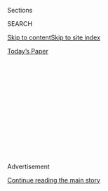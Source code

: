 <div id="app">

<div>

<div>

<div>

<div class="NYTAppHideMasthead css-1q2w90k e1suatyy0">

<div class="section css-ui9rw0 e1suatyy2">

<div class="css-eph4ug er09x8g0">

<div class="css-6n7j50">

</div>

<span class="css-1dv1kvn">Sections</span>

<div class="css-10488qs">

<span class="css-1dv1kvn">SEARCH</span>

</div>

[Skip to content](#site-content)[Skip to site
index](#site-index)

</div>

<div class="css-10698na e1huz5gh0">

</div>

</div>

<div id="masthead-bar-one" class="section hasLinks css-15hmgas e1csuq9d3">

<div class="css-uqyvli e1csuq9d0">

</div>

<div class="css-1uqjmks e1csuq9d1">

</div>

<div class="css-9e9ivx">

[](https://myaccount.nytimes3xbfgragh.onion/auth/login?response_type=cookie&client_id=vi)

</div>

<div class="css-1bvtpon e1csuq9d2">

[Today’s
Paper](https://www.nytimes3xbfgragh.onion/section/todayspaper)

</div>

</div>

</div>

</div>

<div data-aria-hidden="false">

<div id="site-content" data-role="main">

<div>

<div class="css-1aor85t" style="opacity:0.000000001;z-index:-1;visibility:hidden">

<div class="css-1hqnpie">

<div class="css-epjblv">

<span class="css-17xtcya"><span>Archives</span></span><span class="css-x15j1o">|</span><span class="css-fwqvlz">Three
Mile Island: Notes From a
Nightmare</span>

</div>

<div class="css-k008qs">

<div class="css-1iwv8en">

<span class="css-18z7m18"></span>

<div>

</div>

</div>

<span class="css-1n6z4y">https://nyti.ms/1Ha6a3R</span>

<div class="css-1705lsu">

<div class="css-4xjgmj">

<div class="css-4skfbu" data-role="toolbar" data-aria-label="Social Media Share buttons, Save button, and Comments Panel with current comment count" data-testid="share-tools">

  - 
  - 
  - 
  - 
    
    <div class="css-6n7j50">
    
    </div>

  - 

</div>

</div>

</div>

</div>

</div>

</div>

<div id="NYT_TOP_BANNER_REGION" class="css-13pd83m">

</div>

<div id="top-wrapper" class="css-1sy8kpn">

<div id="top-slug" class="css-l9onyx">

Advertisement

</div>

[Continue reading the main
story](#after-top)

<div class="ad top-wrapper" style="text-align:center;height:100%;display:block;min-height:250px">

<div id="top" class="place-ad" data-position="top" data-size-key="top">

</div>

</div>

<div id="after-top">

</div>

</div>

<div id="sponsor-wrapper" class="css-1hyfx7x">

<div id="sponsor-slug" class="css-19vbshk">

Supported by

</div>

[Continue reading the main
story](#after-sponsor)

<div id="sponsor" class="ad sponsor-wrapper" style="text-align:center;height:100%;display:block">

</div>

<div id="after-sponsor">

</div>

</div>

<div class="css-1vkm6nb ehdk2mb0">

# Three Mile Island: Notes From a Nightmare

</div>

<div class="css-xt80pu e12qa4dv0">

<div class="css-18e8msd">

<div class="css-vp77d3 epjyd6m0">

<div class="css-1baulvz">

<span class="css-1baulvz" itemprop="author">By B. Drummond Ayres
Jr.;Special to The New York Times</span>

</div>

</div>

  - April 16,
    1979

  - 
    
    <div class="css-4xjgmj">
    
    <div class="css-d8bdto" data-role="toolbar" data-aria-label="Social Media Share buttons, Save button, and Comments Panel with current comment count" data-testid="share-tools">
    
      - 
      - 
      - 
      - 
        
        <div class="css-6n7j50">
        
        </div>
    
      - 
    
    </div>
    
    </div>

</div>

</div>

<div class="section meteredContent css-1r7ky0e" name="articleBody" itemprop="articleBody">

<div class="css-j3uhc5">

<div class="css-1ve50l5">

<div class="css-1si6tjw">

<div class="css-p5jc4e">

![<span class="css-cnj6d5 e1z0qqy90" itemprop="copyrightHolder"><span class="css-1ly73wi e1tej78p0">Credit...</span><span><span>The
New York Times
Archives</span></span></span>](https://s1.graylady3jvrrxbe.onion/timesmachine/pages/1/1979/04/16/112104648_360W.png?quality=75&auto=webp&disable=upscale)

</div>

<div class="css-1s1pakw">

<div class="css-udpjq9">

See the article in its original context from  
April 16, 1979, <span>Section A,</span> Page
1<span class="css-iry6ay"></span>[Buy
Reprints](https://store.nytimes3xbfgragh.onion/collections/new-york-times-page-reprints?utm_source=nytimes&utm_medium=article-page&utm_campaign=reprints)

</div>

<div class="css-1nq039c">

[View on
timesmachine](http://timesmachine.nytimes3xbfgragh.onion/timesmachine/1979/04/16/112104648.html)

</div>

<div class="css-1gus26i">

TimesMachine is an exclusive benefit for home delivery and digital
subscribers.

</div>

</div>

</div>

<div class="css-1mweozg">

<div class="css-14uxcda">

About the Archive

</div>

<div class="css-6hi8ev">

This is a digitized version of an article from The Times’s print
archive, before the start of online publication in 1996. To preserve
these articles as they originally appeared, The Times does not alter,
edit or update them.

</div>

<div class="css-6hi8ev">

Occasionally the digitization process introduces transcription errors or
other problems; we are continuing to work to improve these archived
versions.

</div>

</div>

</div>

</div>

<div class="css-1fanzo5 StoryBodyCompanionColumn">

<div class="css-53u6y8">

MIDDLETOWN, Pa. — The people living near the 372‐foot‐tall cooling
towers of, the nuclear‐powered electric plant on Three Mile Island had
learned to coexist with the raucous sound of venting steam.

So. when yet another burst let go at 3:53 A.M. on Wednesday. March 28,
1979, the few who were awakened rolled over grumpily and went back to
sleep.

Earl Showalter. a 28‐year‐old engineer who was due for work at the
billion‐dollar plant at 8 A.M., only ??sed once or twice in his sleep.
His wife, Sue, reached over and give him a reassuring pat. “It's
nothing,” she whispered into the darkness.

Sue Showalter was wrong. The worst accident in the quarter‐century
history of this country's nuclear power program was beginning to unfold
out on Three Mile Island.

</div>

</div>

<div class="css-1fanzo5 StoryBodyCompanionColumn">

<div class="css-53u6y8">

It was an accident destined to threaten not only the lives of thousands,
born and unborn, but also the future of nuclear power itself — an
accident that would generate a week of doomsday fear, panicky flight,
conflicting statements, noisy demonstrations and intense confusion.

Because of a complex series of human and mechanical errors, signaled by
that harmless blast of steam, a reactor at the Metropolitan Edison
Company plant in the middle of the Susquehanna River began to tear
itself apart., loosing small whiffs of radioactivity into the predawn
drill of central Pennsylvania.

The reactor's cooling system had mal- functioned — a valve inexplicably
had failed — and the reactor's nuclear core was rapidly overheating,
raising the possibility of a “meltdown” sequence in which the core would
get so hot it would sear its way out of its thick steel‐and‐concrete
cocoon, drop to the open ground and begin to spew radiation wildly.

Warning Klaxon Sounds

In the plant's control room, an outerspace conglomeration of dials,
lights and switches, a warning Klaxon sounded. Some of the 1,200 lights
on the horseshoeshaped control panel began to blink an ominous red.

But there was no panic. The four “Met Ed” operators on duty in the room
had confronted a number of reactor problems and breakdowns in the three
months since the big plant opened. Things had always worked out in the
end, just as they did in “The China Syndrome,” the reactor‐gone‐wild
thriller film that was playing at area movie theaters.

</div>

</div>

<div class="css-1fanzo5 StoryBodyCompanionColumn">

<div class="css-53u6y8">

But suddenly the plant's computer began tapping out line after line of
question marks. Something was happening that its programmers had never
anticipated.

Seven days were to pass before an emergency assembly of the country's
best nuclear scientists could find an answer to those question marks.
Then the red lights blinked off. Other question marks remain.

For all the fear, no one was seriously hurt. A few plant workers
absorbed unusually high doses of radiation, but most experts do not
think they are in any short‐ or long‐term danger. As for the plant's
neighbors, several experts calculated that they absorbed more harmful
radiation after the last Chinese nuclear bomb test than during the
accident at Three Mile Island. Other health experts spedulated that the
psychological trauma of the crisis would cause more health problems in
the long run than radiation.

Inquiries Are Beginning

That is not the end of Three Mile Island's nuclear nightmare. Now that
meltdown is no longer a threat, nuclear experts, congressional
investigators and a special Presidential panel have ahead of them the
difficult and politically touchy task of finding out precisely what
happened and why, and what lessons can be drawn from it all.

Already they are formulating recommendations and fixing blame, some of
it on machines, some of it on men, some of it on big business and some
on government regulators. They are asking questions as sensitive as they
are complex:

Was the plant properly designed and constructed? Was it rushed to
completion so that the operator could achieve several major tax breaks?
Were its technicians sufficiently trained?

Did Federal regulators license the plant without regard to problems
already manifesting themselves? Did they respond quickly enough to news
of the accident? Are Federal nuclear regulations strict enough?

Will the plant or its customers or its insurance companies pick up the
multimillion‐dollar cost of the accident?

</div>

</div>

<div class="css-1fanzo5 StoryBodyCompanionColumn">

<div class="css-53u6y8">

While the search goes on for answers to these and other questions, out
on the island the reactor is being coaxed with painstaking care toward a
“cold shutdown” and the costly, exceedingly complicated clean‐up is
beginning. It is a job that could last for many months, possibly for
years, because pockets of isolated radiation, so “hot” that a 30‐second
exposure to any one of them would be fatal, are stigmata of the
reactor's malfunction that morning almost three weeks ago. ating fluid
and pressure levels in the reactor into some sort of balance. There is
never any danger that the reactor might explode like a nuclear bomb —
the design is far different — but there is danger that some of the gases
being formed might blow up. And, in fact, there is minor internal
explosion at one point.

At times, the control room operators are forced to wear special masks
and protective clothing because of the radiation. Volunteers dart into
especially “hot” areas to adjust valves and draw coolant samples. A
half‐dozen or so receive radiation doses close to the permissible
limit. “Somebody has to do it,” says Edward Houser, a chemistry foreman.

The struggle with the pumps and valves lasts well Into the night, even
though at 11 A.M. a Met Ed spokesman announces confidently that there is
no danger of a meltdown and even though at 2 P.M., Jack Herbein, a Met
Ed vice president, says, “I wouldn't call it a very serious accident at
this point.”

In midafternoon, Met Ed officials brief Lieut. Gov. William Scranton 3d.
They insist there is no danger of a meltdown but they acknowledge that
analysis of coolant samples indicate there has been some damage to the
fuel core. And they warn that more radiation might escape.

Mr. Scranton, deeply disturbed, issues a statement: “The situation is
more complex than the company first led us to believe. Metropolitan
Edison has given you and us conflicting information.”

A few families flee, heading. for the homes of relatives and friends who
live well away from Three Mile Island and the invisible, odorless,
tasteless fallout that has now been detected up to 16 miles away.

The Nuclear Regulatory Commission officials who arrived at the plant at
midmorning are having trouble getting the full story on the accident.
For one thing, radiation levels have climbed off the scale in certain
parts of the reactor. Nevertheless, by suppertime the N.R.C. men figure
that the worst might be over, since some of the pumps and valves have
begun to work again. Asked at a 10 P.M. news conference whether the
reactor is under control, Charles Gallina, an N.R.C. investigator,
replies:

“The reactor is stable. They are now bringing it down to a cold shutdown
condition. It is in a safe condition.”

</div>

</div>

<div class="css-1fanzo5 StoryBodyCompanionColumn">

<div class="css-53u6y8">

Charles Gallina, it will turn out, premature in his analysis.

3:53 A.M., Wednesday, March 28

The accident begins as the valve fails and safety devices stop the
electricitygenerating turbine, venting the harmless steam that drives it
and awakening Sue Showalter. Seven seconds later the heatproducing chain
reaction in the Three Mile Island reactor is automatically halted by
control rods that drop into the uranium core.

The failure of the valve has blocked one of the cooling systems that are
needed to keep the core from overheating, even when the control rods are
down. Emergency pumps should cut in, bypassing the valve. But they do
not because several weeks earlier someone closed their flow vents, a
direct violation of safety regulations.

A pressure valve atop the 50‐foot‐tall reactor opens to offset the
abnormal temperatures that quickly rise in the core before the chain
reaction can be stopped. But then that valve fails to close. Thousands
of gallons of water, the reactor's vital coolant fluid, begin to escape,
mostly as steam. The core temperatures shoot even higher. At some point,
portions of the fuel rods are exposed — the first step of a meltdown.

Special pumps spurt in more coolant. But the open valve offsets their
efforts. Worse, in the control room a gauge indicates that the valve has
closed and the coolant has been replaced. The Met Ed operators relax a
bit and begin cutting off the special pumps.

Fuel Rods Severely Damaged

inside the reactor, the fuel rods crack and bend severely as the heat
builds higher and higher. It is 3:59 A.M. The unthinkable is beginning
to happen in the bowels of one of this country's 72 nuclear reactors and
no one realizes it.

However, a few minutes later the control panel begins to indicate that
all is not well in the reactor. The special pumps are restarted, only to
be turned off once more as gauges again indicate a closed valve and
complete coolant replacement. The heat rises again; the fuel rods start
to deteriorate anew.

At 6:10 A.M., with dawn breaking over Three Mile Island, one of the four
control room operators discovers the stuck valve. It is forced shut. A
major problem has been solved.

</div>

</div>

<div class="css-1fanzo5 StoryBodyCompanionColumn">

<div class="css-53u6y8">

But there is a new crisis.

The water that has been spurting out of the stuck valve overflows a
holding tank and spills onto the floor of the circular concrete building
that houses the reactor. It is highly radioactive. But since the
building, whose walls are four feet thick, is sealed, none of the
radioactivity escapes.

A sump pump cuts in, only minutes after the beginning of the accident.
It sucks up the spilled water, now several feet deep, and shunts it out
to a sealed container in another building. But that container overflows.
As the fluid hits the floor of the second building, where it was never
intended to be, radioactive gases well up. The air‐conditioning system
kicks them out into the fresh spring air of the Susquehanna Valley. This
is a development the plant's designers never foresaw.

The gases do not contain fatal doses of radiation. Bart any radiation is
dangerous and now a light breeze is beginning to scatter the fallout
beyond the island.

Until this point, very few people outside the control room know of the
accident. A few Met Ed scientists, techicians and executives have been
hastily summoned by the worried plant operators. Met Ed's 350,000
customers know nothing because when the electric generator shut down,
other electric plants instantly increased output and picked up the
slack.

But now, around 7 A.M., with the radiation wafting toward the nearby
riverside villages of Goldsboro and Royalton, as well as the city of
Middletown, Met Ed officials begin calling civil defense authorities in
surrounding counties and at the capital in Harrisburg, 10 miles up the
Susquehanna. The Federal Nuclear Regulatory Commission is also notified.

Some radiation monitors are already showing readings of 20 millirems an
hour on the island and 7 millirems several miles away. (The average
American absorbs anywhere from 100 to 200 millirems of radiation
annually, some from the sun and various electrical devices, some from
medical X‐rays. A chest X‐ray produces about a 30‐millirem exposure.)

The Met Ed plant officials provide few details as they make their calls.
They say there has been an “incident” and small amounts of radiation
have escaped.

</div>

</div>

<div class="css-1fanzo5 StoryBodyCompanionColumn">

<div class="css-53u6y8">

Whether the officials are attempting at this point to put an optimistic
face on the accident or whether they are simply telling all they know is
to become a matter of considerable dispute. In coming days, the company
will release few details of the early hours of the crisis. Whatever the
case — and investigators are to try to get to the bottom of it —
Pennsylvania's civil defense authorities conclude for the moment that
they have not been given enough information to warrant an immediate
evacuation order.

The Governor, Dick Thornburgh, is informed of the accident at 7:50 A.M.
“I can't make much sense out of what Met Ed is reporting,” he tells
aides. “You can't make decisions about people's lives without solid
facts. See if we can't get more information.”

Evacuation Plans Begin

The aides try in vain. In the interim, civil defense officials begin, as
best they can, to work up evacuation plans for the million or so people
living within a 20mile radius of Three Mile Island. Tentatively, they
decide to rely on interstate routes, blocking off incoming lanes and
feeding evacuees out to distant shopping malls, armories and sports
arenas.

There is not a great deal of confidence in the plans. A single wreck can
seal off an escape route. The civil defense officials are dealing with
an emergency that most never contemplated.

Shortly before 9 A.M., the Nuclear Regulatory Commission dispatches a
dozen of its inspectors and technicians to Three Mile Island and, at the
same time, notifies the White House of the crisis there. President
Carter, who worked on nuclear reactors while in the Navy, including a
damaged reactor, instructs his aides to watch the situation.

At 9 A.M. the rest of the world learns of the crisis. Wire service
reporters making routine morning checks with police agencies are told of
the Met Ed emergency calls. Their initial dispatches reflect the Met Ed
report and set off no panic. In one, a state trooper says, “They say
there's no radiation leak. Whatever it is, it's contained.”

But it is not contained. Radioactive gases continue to seep from the
plant's ventilation system. Inside the control room, Met Ed scientists
and technicians are struggling with pumps and valves in a desperate
effort to bring wildly fluctu-

</div>

</div>

<div class="css-1fanzo5 StoryBodyCompanionColumn">

<div class="css-53u6y8">

10 A.M., Thursday, March 29

Metropolitan Edison continues to be optimistic. Jack Herbein tells the
200 reporters who have rushed to Middletown: “There is presently no
danger to the public health or safety. We didn't injure anybody. We
didn't overexpose anybody. And we certainly didn't kill anybody. The
radiation off‐site was absolutely minuscule.”

But outside experts dispute that assessment. Gloria Beers, 29 years old,
keeps her children out of school and makes them spend the day inside
their Middletown house. “I'm really getting scared about this,” she
says.

The battle over nuclear power is joined as never before. Some members of
Congress demand an investigation. “I'm not sure nuclear power can
survive any more events of this kind,” declares Representative Morris K.
Udall of Arizona, chairman of a House energy subcommittee. Other
legislators head north for a personal look at the Met Ed plant. Ralph
Nader, the consumer advocate, asserts that the accident will increase
opposition to nuclear power. Energy Secretary James Schlesinger counters
that “nothing is riskless.” On Wall Street, nuclear power stocks begin
to tumble.

Antinuclear protests break out in many United States cities, as well as
in cities in Europe and Asia. Demonstrators play dead in front of a
utility office in San Francisco. In Hanover, West Germany, 35,000
protestors chant, “We all live in Pennsylvania.” Some supermarkets in
Middle Atlantic cities post signs that say, “We don't sell Pennsylvania
milk.”

In both Washington and Harrisburg, the authorities are having major
trouble getting information about the accident. One problem is the
jammed phone lines. At times, officials at the Nuclear Regulatory
Commission headquarters in Bethesda, Md., outside Washington, cannot get
through to their men on the island.

At midday, Governor Thornburgh dispatches Lieutenant Governor Scranton
to the island for a quick survey and briefing. “There is no cause for
alarm,” he announces when Mr. Scranton returns.

Again the optimism is premature. In mid‐afternoon, Met Ed workers are
forced to dump thousands of gallons of mildly radioactive waste water
into the river to make room for overflow from the accident. The reactor
is not cooling down as it should.

</div>

</div>

<div class="css-1fanzo5 StoryBodyCompanionColumn">

<div class="css-53u6y8">

Governor Thornburgh becomes angry when he learns that the water has been
dumped without any warning to towns and cities downstream. He spends the
evening talking to as many state, Met Ed and N.R.C. officials as he can
reach. “I'm not sure anybody really knows what's going on inside that
reactor,” he tells aides as he heads for bed.

6:40 A.M., Friday, March 30

An unusually strong burst of radiation rises from Three Mile Island,
caused by technicians' juggling with pumps and valves. Monitors that
have been scattered about the Pennsylvania German countryside
immediately pick it up. Civil defense authorities are warned. “We don't
know what it is yet or how bad,” says Joe Comey, a state emergency
official.

What is to be the worst day of the crisis has started ominously.

Governor Thornburgh, desperate, calls the N.R.C. headquarters at
Bethesda and talks with the commission chairman, Joseph M. Hendrie. They
discuss evacuation but reach no solid decision because they lack enough
information.

Mr. Hendrie complains to other commission members that, for two crucial
days, he and the Governor have been forced to operate “almost totally in
the blind.”

“His information is ambiguous,” he adds, “mine is nonexistent and — I
don't know, it's like a couple of blind men staggering around making
decisions.”

A little later, however, Mr. Thornburg makes a decision. He advises all
persons living within a 10‐mile radius of the Three Mile Island plant to
stay indoors, with windows and doors shut, until it can be dermined
whether the new emissions are serious enough to require an evacuation.

“They are finding more fuel damage at the plant than they anticipated
and this apparently is resulting in the increased radiation discharge,”
Paul Critchlow, the Governor's press secretary, tells reporters. He
urges calm.

</div>

</div>

<div class="css-1fanzo5 StoryBodyCompanionColumn">

<div class="css-53u6y8">

A Warning and Traffic Jam

But when a loudspeaker truck cruises through Middletown, broadcasting
the Governor's advisory, instant traffic jams result. Long lines form at
gas stations. The telephone system jams, and most callers get nothing
but a busy signal.

In Harrisburg, a warning siren begins to wail, increasing the tension
almost unbearably. A dozen diners jump up in midmeal and flee the Penn'
Harris restaurant. Prisoners at the county jail cry out that they are
trapped.

At 11:15, President Carter calls the Governor. He has become deeply
concerned about all the confusion and the inability of Federal officials
to get solid information about what is happening. He is dispatching a
top N.R.C. official, Harold R. Denton, to the scene by helicopter.
Special phones will be installed by the Army to eliminate the
communications problem. Antiradiation medicine is being forwarded.
Henceforth, the release of information about the reactor will be
co‐ordinated to reduce contradictions and rumors.

“He thinks we've done the right thing so far,” the Governor tells Mr.
Critchlow as he hangs up. “He says it's best to err on the side of
caution and safety.”

It is 11:30. Out on Three Mile Island, another major radiation burst is
released. There is something in the reactor that is thwarting cool‐down
efforts.

The Governor's phone rings again. It is Mr. Hendrie. He says more bursts
may follow and that it might be “wise” to urge pregnant women and
preschool children to evacuate if they live within five miles of the
plant. Mr Thornburgh does so at a midday press conference, pointing out
that the unborn and the very young are most susceptible to fallout.

“Current radioactivity readings are no higher than they were yesterday,”
he adds. “However, the continued presence of radioactivity in the area
and the possiblity of further emissions has led me to exercise this
utmost caution. There is no reason to panic.”

</div>

</div>

<div class="css-1fanzo5 StoryBodyCompanionColumn">

<div class="css-53u6y8">

Met Ed's Jack Herbein, at a news conference, pokes a little ridicule at
the Governor's precautions, saying, “We have our windows and doors
open.”

At 1 P.M., Harold Denton arrives, accompanied by a dozen or so nuclear
specialists, most of them considerably more expert than the N.R.C.
technicians inidaily sent to the island. His men immediately begin to
pore over the plant.

Some Met Ed officials balk at the Federal invasion. But Mr. Denton, the
director of the N.R.C. office of reactor regulation, is in no mood to
quibble. He already has concluded that the utility does not have the
technical ability to handle the reactor problem. “They're pretty thin,”
he tells one aide.

By mid‐afternoon, the N.R.C. team is beginning to get a solid fix on the
situation. It is more complicated than anyone had anticipated. A badly
damaged core is only part of the problem. There is also a hydrogen
bubble in the top of the reactor, a product of the intense heat. It
could grow larger. If it does, it might explode, ripping open the
reactor and possibly the four‐foot‐thick concrete walls of the
surrounding building. Or it might displace coolant in the reactor,
starting a meltdown.

Possibilities Are Detailed

None of this is likely to happen at once. It may never happen. But the
crisis on Three Mile Island is acute.

Mr. Denton calls the President. He briefs Governor Thornburgh. Then he
holds a late‐evening news conference and lays out the facts for the
people of central Pennsylvania. He says that the possibility of a
meltdown is “very remote,” that there is no “imminent” danger to the
public and that no one need remain indoors or evacuate, except pregnant
women and preschool children. He adds, however, that great care must be
used in bringing the reactor to a cold shutdown. “I think it will be
days before there's any change.” he says.

Mr. Denton's qualified reassurance comes too late to halt the headlong
exodus. Perhaps 100,000 people have fled. Entire blocks are empty in
Middletown and the police are under instructions to shoot any looters —
who never materialize. In Goldsboro, 500 yards across the Susquehanna
from the reactor, only a mongrel wanders Main Street. “It's a ghost
town,” says Mayor Kenneth Myers.

</div>

</div>

<div class="css-1fanzo5 StoryBodyCompanionColumn">

<div class="css-53u6y8">

Twenty miles away, at an evacuation center in Hershey, 6‐year‐old Abby
Baumbach is confused.'Something's wrong with the air,” she says. “My
mommy told me it could kill me.”

Saturday, March 31

Walter Creitz, the Met Ed president, starts the day by announcing that
“there were no surprises thoughout the night.”

On Three Mile Island, work has begun on the solution to the bubble
problem. The narrow roads leading to the island are jammed with trucks
hauling heavy equipment, much of it designed to turn hydrogen into water
by combining it with oxygen. Mr. Denton has called in scores of nuclear
experts from around the country. He has also instructed scientists at a
nuclear laboratory in Idaho to run bubbleremoval experiments in a mock
reactor.

A measure of calm returns to the cities and villages in the area,
although some flight continues. “I can see things moving in a positive
direction,” Mr. Denton tells reporters at midafternoon. However, he
sharply disputes Jack Herbein's assertion that “the crisis is over.”

At 8:30 P.M. comes one of the worst scares of all, a news report that
the bubble is growing and might explode or start a meltdown within 48
hours. Panic follows, with some visiting reporters joining the flight
this time. Mr. Denton holds quick news conference. The report is false.
The reactor is still reasonably stable.

But now President Carter, who has been talking to Mr. Denton at least
twice a day, is concerned about the periodic panic in cent:al
Pennsylvania. He announces shortly before midnight that he will
personally visit Three Mile Island on Sunday.

9:30 A.M., Sunday, April 1

“We're very stable,” George Troffer of Met Ed says. But in Goldsboro, at
the Church of God, the Reverend Richard Deardoff is not so sure. “I
think God is saying, ‘Be careful,’ “ he says in his sermon to four
worshipers.

</div>

</div>

<div class="css-1fanzo5 StoryBodyCompanionColumn">

<div class="css-53u6y8">

At 12:45 P.M. a green and white military helicopter bearing President
Carter and his wife, Rosalynn, circles over Three Mile Island, then puts
down at Harrisburg Airport. A limousine hurries the President to the
plant, where he puts on radiation badge and protective shoes for a tour
of the control room.

Forty‐five minutes later, he briefs reporters at the Middletown civic
hall, saying that the situation is stabilizing but warning that a
precautionary evacuation is still a possibility. He adds, “If we make an
error, it should be an error on the side of extra ‘caution and extra
safety.”

His visit seems to serve its purpose.

“The President of the United States just doesn't walk into a danger area
without knowing what is going on,” Fred Lynch of Middletown comments as
Mr. Carter heads back to Washington.

All afternoon, the technicians and scientists on Three Mile Island
search for ways to get rid of the bubble. They come up with several
plans. But even as they theorize, the bubble is shrinking. The coolant,
circulating through the reactor again, is gradually absorbing the gas.
As the coolant goes out of the reactor, the hydrogen vents out, much as
fizz leaves an open soft drink bottle.

“The trend is definitely down,” George Troffer reports after supper.
Joseph Fouchard, an N.R.C. spokesman, agrees that the trend is
encouraging. “But we don't want to create false optimism,” he adds,
reflecting the Federal agency's continuing caution.

8 A.M., Monday, April 2

There is no rush hour in Harrisburg. Thousands have fled. Governor
Thornburg has authorized absences from state offices. Many businesses
are closed.

Then, at 9:45, comes the best news since 3:53 A.M. Wednesday. “The
bubble is gone,” George Troffer announces. “The reactor is completely
stable and ready for final cooldown. There are no problems left. We are
not emitting any radioactive gases.”

</div>

</div>

<div class="css-1fanzo5 StoryBodyCompanionColumn">

<div class="css-53u6y8">

Federal officials again urge caution. But at 11:15, Harold Denton
confirms most of Mr. Troffer's announcement. “We are showing a dramatic
decrease in bubble size,” he says, adding that about 90 percent of the
hydrogen appears to have been bled off. “I am certain it is cause for
optimism. I didn't expect such a rapid change.”

It will be several more days before Mr. Denton will publicly conclude
that “time is on our side.” Another week will pass before the pregnant
women and small children return. But the crisis at Three Mile Island is
over.

**What Went Wrong**

**Normally,** water in the reactor is heated **(1)** by the radioactive
core **(2)** and pressurized to prevent boiling. **(3)** Its heat but
not its radioactivity — is transferred through coils in the steam
generator and the hot water recirculates. **(4)** Steam turns the
turbine blades, **(5)** is cooled and condensed back into water, and
recirculated.

**In the accident,** the condensate pump failed **(A),** depriving the
steam generator of its ability to draw heat out of the reactor's water
system. As the water from the core overheated, pressure was relieved
**(B)** by venting the pressurizer and rods were dropped into the core
**(C)** to control the chain reaction.

**The Situation worsened** because the vent **(D)** did not close, and
in the absence of pressure, water in the core boiled. As it did, **(E)**
steam bubbles in the core deprived the fuel assembly of necessary
coolant and damaged it. Further, the water was broken up into hydrogen
and oxygen, and a large hydrogen bubble formed at the top of the
reactor, preventing water from circulating completely.

</div>

</div>

</div>

<div>

</div>

<div>

</div>

<div>

</div>

<div>

<div id="bottom-wrapper" class="css-1ede5it">

<div id="bottom-slug" class="css-l9onyx">

Advertisement

</div>

[Continue reading the main
story](#after-bottom)

<div id="bottom" class="ad bottom-wrapper" style="text-align:center;height:100%;display:block;min-height:90px">

</div>

<div id="after-bottom">

</div>

</div>

</div>

</div>

</div>

## Site Index

<div>

</div>

## Site Information Navigation

  - [© <span>2020</span> <span>The New York Times
    Company</span>](https://help.nytimes3xbfgragh.onion/hc/en-us/articles/115014792127-Copyright-notice)

<!-- end list -->

  - [NYTCo](https://www.nytco.com/)
  - [Contact
    Us](https://help.nytimes3xbfgragh.onion/hc/en-us/articles/115015385887-Contact-Us)
  - [Work with us](https://www.nytco.com/careers/)
  - [Advertise](https://nytmediakit.com/)
  - [T Brand Studio](http://www.tbrandstudio.com/)
  - [Your Ad
    Choices](https://www.nytimes3xbfgragh.onion/privacy/cookie-policy#how-do-i-manage-trackers)
  - [Privacy](https://www.nytimes3xbfgragh.onion/privacy)
  - [Terms of
    Service](https://help.nytimes3xbfgragh.onion/hc/en-us/articles/115014893428-Terms-of-service)
  - [Terms of
    Sale](https://help.nytimes3xbfgragh.onion/hc/en-us/articles/115014893968-Terms-of-sale)
  - [Site
    Map](https://spiderbites.nytimes3xbfgragh.onion)
  - [Help](https://help.nytimes3xbfgragh.onion/hc/en-us)
  - [Subscriptions](https://www.nytimes3xbfgragh.onion/subscription?campaignId=37WXW)

</div>

</div>

</div>

</div>
